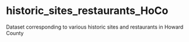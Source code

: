 # historic_sites_restaurants_HoCo
Dataset corresponding to various historic sites and restaurants in Howard County
